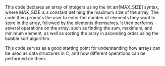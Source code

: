 This code declares an array of integers using the int arr[MAX_SIZE] syntax, where MAX_SIZE is a constant defining the maximum size of the array. The code then prompts the user to enter the number of elements they want to store in the array, followed by the elements themselves. It then performs several operations on the array, such as finding the sum, maximum, and minimum element, as well as sorting the array in ascending order using the bubble sort algorithm.

This code serves as a good starting point for understanding how arrays can be used as data structures in C, and how different operations can be performed on them.
